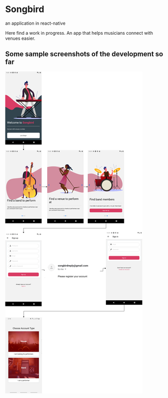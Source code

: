 # Songbird

an application in react-native

Here find a work in progress. An app that helps musicians connect with venues easier. 

## Some sample screenshots of the development so far

![App flow](/appflow.png)

